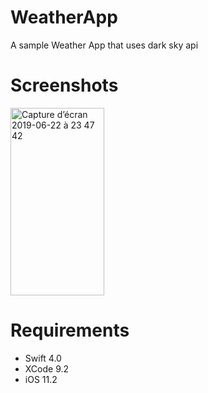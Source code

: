 # WeatherApp
A sample Weather App that uses dark sky api
# Screenshots
<img width="150" height="300" alt="Capture d’écran 2019-06-22 à 23 47 42" src="https://user-images.githubusercontent.com/39087448/59969567-33c14980-9548-11e9-80c9-04af222736bc.png">

# Requirements
* Swift 4.0
* XCode 9.2
* iOS 11.2
